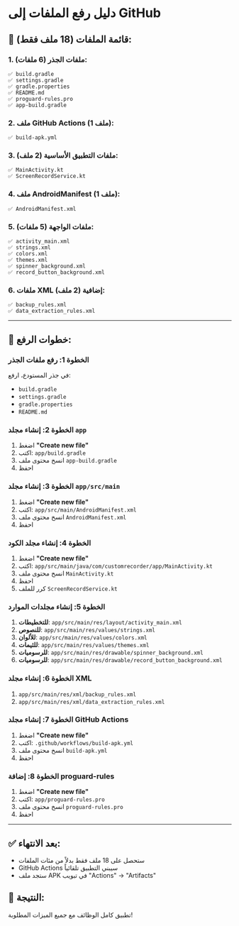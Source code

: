 # دليل رفع الملفات إلى GitHub

## 📁 **قائمة الملفات (18 ملف فقط):**

### 1. **ملفات الجذر** (6 ملفات):
```
✅ build.gradle
✅ settings.gradle
✅ gradle.properties
✅ README.md
✅ proguard-rules.pro
✅ app-build.gradle
```

### 2. **ملف GitHub Actions** (1 ملف):
```
✅ build-apk.yml
```

### 3. **ملفات التطبيق الأساسية** (2 ملف):
```
✅ MainActivity.kt
✅ ScreenRecordService.kt
```

### 4. **ملف AndroidManifest** (1 ملف):
```
✅ AndroidManifest.xml
```

### 5. **ملفات الواجهة** (5 ملفات):
```
✅ activity_main.xml
✅ strings.xml
✅ colors.xml
✅ themes.xml
✅ spinner_background.xml
✅ record_button_background.xml
```

### 6. **ملفات XML إضافية** (2 ملف):
```
✅ backup_rules.xml
✅ data_extraction_rules.xml
```

---

## 🚀 **خطوات الرفع:**

### الخطوة 1: رفع ملفات الجذر
في جذر المستودع، ارفع:
- `build.gradle`
- `settings.gradle`
- `gradle.properties`
- `README.md`

### الخطوة 2: إنشاء مجلد `app`
1. اضغط **"Create new file"**
2. اكتب: `app/build.gradle`
3. انسخ محتوى ملف `app-build.gradle`
4. احفظ

### الخطوة 3: إنشاء مجلد `app/src/main`
1. اضغط **"Create new file"**
2. اكتب: `app/src/main/AndroidManifest.xml`
3. انسخ محتوى ملف `AndroidManifest.xml`
4. احفظ

### الخطوة 4: إنشاء مجلد الكود
1. اضغط **"Create new file"**
2. اكتب: `app/src/main/java/com/customrecorder/app/MainActivity.kt`
3. انسخ محتوى ملف `MainActivity.kt`
4. احفظ
5. كرر للملف `ScreenRecordService.kt`

### الخطوة 5: إنشاء مجلدات الموارد
1. **للتخطيطات**: `app/src/main/res/layout/activity_main.xml`
2. **للنصوص**: `app/src/main/res/values/strings.xml`
3. **للألوان**: `app/src/main/res/values/colors.xml`
4. **للثيمات**: `app/src/main/res/values/themes.xml`
5. **للرسوميات**: `app/src/main/res/drawable/spinner_background.xml`
6. **للرسوميات**: `app/src/main/res/drawable/record_button_background.xml`

### الخطوة 6: إنشاء مجلد XML
1. `app/src/main/res/xml/backup_rules.xml`
2. `app/src/main/res/xml/data_extraction_rules.xml`

### الخطوة 7: إنشاء مجلد GitHub Actions
1. اضغط **"Create new file"**
2. اكتب: `.github/workflows/build-apk.yml`
3. انسخ محتوى ملف `build-apk.yml`
4. احفظ

### الخطوة 8: إضافة proguard-rules
1. اضغط **"Create new file"**
2. اكتب: `app/proguard-rules.pro`
3. انسخ محتوى ملف `proguard-rules.pro`
4. احفظ

---

## ✅ **بعد الانتهاء:**
- ستحصل على 18 ملف فقط بدلاً من مئات الملفات
- GitHub Actions سيبني التطبيق تلقائياً
- ستجد ملف APK في تبويب "Actions" → "Artifacts"

## 🎯 **النتيجة:**
تطبيق كامل الوظائف مع جميع الميزات المطلوبة!

